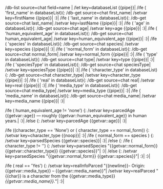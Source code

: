 /db-list source=chat field=name |
/let key=databaseList {{pipe}}|
/ife ( 'first_name' in databaseList){:
	/db-get source=chat first_name| /setvar key=firstName {{pipe}}|
:}|
/ife ( 'last_name' in databaseList){:
	/db-get source=chat last_name| /setvar key=lastName {{pipe}}|
:}|
/ife ( 'age' in databaseList){:
	/db-get source=chat age| /setvar key=age {{pipe}}|
:}|
/ife ( 'human_equivalent_age' in databaseList){:
	/db-get source=chat human_equivalent_age| /setvar key=human_equivalent_age {{pipe}}|
:}|
/ife ( 'species' in databaseList){:
	/db-get source=chat species| /setvar key=species {{pipe}}|
:}|
/ife ( 'normal_form' in databaseList){:
	/db-get source=chat normal_form| /setvar key=normal_form {{pipe}}|
:}|
/ife ( 'type' in databaseList){:
	/db-get source=chat type| /setvar key=type {{pipe}}|
:}|
/ife ( 'speciesType' in databaseList){:
	/db-get source=chat speciesType| /setvar key=speciesType {{pipe}}|
:}|
/ife ( 'character_type' in databaseList){:
	/db-get source=chat character_type| /setvar key=character_type {{pipe}}|
:}|
/ife ( 'real' in databaseList){:
	/db-get source=chat real| /setvar key=real {{pipe}}|
:}|
/ife ( 'media_type' in databaseList){:
	/db-get source=chat media_type| /setvar key=media_type {{pipe}}|
:}|
/ife ( 'media_name' in databaseList){:
	/db-get source=chat media_name| /setvar key=media_name {{pipe}}|
:}|


/ife ( human_equivalent_age != 'none') {:
	/setvar key=parcedAge {{getvar::age}} — roughly {{getvar::human_equivalent_age}} in human years.|
:}|
/else {:
	/setvar key=parcedAge {{getvar::age}}|
:}|

/ife ((character_type == 'None') or ( character_type ==  normal_form)) {:
	/setvar key=character_type {{noop}}|
:}|
/ife ( normal_form == species ) {:
    /setvar key=parsedSpecies {{getvar::species}}|
:}|
/else {:
	/ife ( character_type != '') {:
		/setvar key=parsedSpecies "{{getvar::normal_form}} {{getvar::character_type}} {{getvar::species}}"|
	:}|
	/else {:
		/setvar key=parsedSpecies "{{getvar::normal_form}} {{getvar::species}}"|
	:}|
:}|

/ife ( real == 'Yes') {:
	/setvar key=realInfoParced "{{newline}}- Origin: {{getvar::media_type}} – {{getvar::media_name}}"|
	/setvar key=realParced "{{char}} is a character from the {{getvar::media_type}} _{{getvar::media_name}}._"|
:}|
